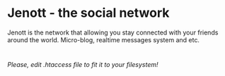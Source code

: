 # Jenott - the social network

Jenott is the network that allowing you stay connected with your friends around the world. Micro-blog, realtime messages system and etc.

#

_Please, edit .htaccess file to fit it to your filesystem!_
